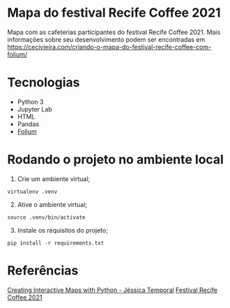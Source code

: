 # Mapa do festival Recife Coffee 2021
Mapa com as cafeterias participantes do festival Recife Coffee 2021. Mais informações sobre seu desenvolvimento podem ser encontradas em https://cecivieira.com/criando-o-mapa-do-festival-recife-coffee-com-folium/

# Tecnologias

- Python 3
- Jupyter Lab
- HTML
- Pandas
- [Folium](https://python-visualization.github.io/folium/index.html)

# Rodando o projeto no ambiente local

1. Crie um ambiente virtual;
```
virtualenv .venv
```
2. Ative o ambiente virtual;
```
source .venv/bin/activate
```
3. Instale os requisitos do projeto;
```
pip install -r requirements.txt
```

# Referências
[Creating Interactive Maps with Python - Jéssica Temporal](https://youtu.be/FdqDgoG-SFM)
[Festival Recife Coffee 2021](https://www.instagram.com/recifecoffeeoficial/)